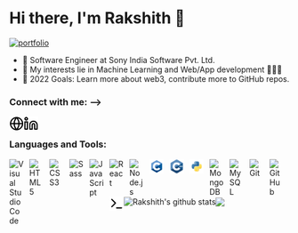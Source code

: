 # Hi there, I'm Rakshith 👋

[![portfolio](https://img.shields.io/website?label=rakshithp7.github.io&style=for-the-badge&url=https%3A%2F%2Frakshithp7.github.io)][portfolio]

- 💼 Software Engineer at Sony India Software Pvt. Ltd.
- 🌱 My interests lie in Machine Learning and Web/App development 👨🏻‍💻
- 🥅 2022 Goals: Learn more about web3, contribute more to GitHub repos.

### Connect with me: -->

<a href="https://rakshithp7.github.io">
<picture>
  <source media="(prefers-color-scheme: dark)" srcset="./img/globe-dark.svg">
  <source media="(prefers-color-scheme: light)" srcset="./img/globe-light.svg">
  <img align="left" alt="Portfolio" width="26px" src="./img/globe-light.svg" />
</picture>
</a>
<a href="https://www.linkedin.com/in/rakshith-poojary7">
<picture>
  <source media="(prefers-color-scheme: dark)" srcset="./img/linkedin-dark.svg">
  <source media="(prefers-color-scheme: light)" srcset="./img/linkedin-light.svg">
  <img align="left" alt="LinkedIn" width="26px" src="./img/linkedin-light.svg" />
</picture>
</a>

<br />

### Languages and Tools:

<img align="left" alt="Visual Studio Code" width="26px" src="https://cdn.jsdelivr.net/gh/devicons/devicon/icons/vscode/vscode-original.svg" style="padding-right:10px;" />
<img align="left" alt="HTML5" width="26px" src="https://cdn.jsdelivr.net/gh/devicons/devicon/icons/html5/html5-original.svg" style="padding-right:10px;" />
<img align="left" alt="CSS3" width="26px" src="https://cdn.jsdelivr.net/gh/devicons/devicon/icons/css3/css3-original.svg" style="padding-right:10px;" />
<img align="left" alt="Sass" width="26px" src="https://cdn.jsdelivr.net/gh/devicons/devicon/icons/sass/sass-original.svg" style="padding-right:10px;" />
<img align="left" alt="JavaScript" width="26px" src="https://cdn.jsdelivr.net/gh/devicons/devicon/icons/javascript/javascript-original.svg" style="padding-right:10px;" />
<img align="left" alt="React" width="26px" src="https://cdn.jsdelivr.net/gh/devicons/devicon/icons/react/react-original.svg" style="padding-right:10px;" />
<img align="left" alt="Node.js" width="26px" src="https://cdn.jsdelivr.net/gh/devicons/devicon/icons/nodejs/nodejs-original.svg" style="padding-right:10px;" />
<img align="left" alt="Node.js" width="26px" src="https://raw.githubusercontent.com/github/explore/f3e22f0dca2be955676bc70d6214b95b13354ee8/topics/c/c.png" style="padding-right:10px;" />
<img align="left" alt="Node.js" width="26px" src="https://raw.githubusercontent.com/github/explore/180320cffc25f4ed1bbdfd33d4db3a66eeeeb358/topics/cpp/cpp.png" style="padding-right:10px;" />
<img align="left" alt="Node.js" width="26px" src="https://raw.githubusercontent.com/github/explore/80688e429a7d4ef2fca1e82350fe8e3517d3494d/topics/python/python.png" style="padding-right:10px;" />
<img align="left" alt="MongoDB" width="26px" src="https://cdn.jsdelivr.net/gh/devicons/devicon/icons/mongodb/mongodb-original.svg" style="padding-right:10px;" />
<img align="left" alt="MySQL" width="26px" src="https://cdn.jsdelivr.net/gh/devicons/devicon/icons/mysql/mysql-original.svg" style="padding-right:10px;" />
<img align="left" alt="Git" width="26px" src="https://cdn.jsdelivr.net/gh/devicons/devicon/icons/git/git-original.svg" style="padding-right:10px;" />
<picture>
  <source media="(prefers-color-scheme: dark)" srcset="https://user-images.githubusercontent.com/3369400/139447912-e0f43f33-6d9f-45f8-be46-2df5bbc91289.png">
  <source media="(prefers-color-scheme: light)" srcset="https://user-images.githubusercontent.com/3369400/139448065-39a229ba-4b06-434b-bc67-616e2ed80c8f.png">
  <img align="left" alt="GitHub" width="26px" src="https://user-images.githubusercontent.com/3369400/139448065-39a229ba-4b06-434b-bc67-616e2ed80c8f.png" style="padding-right:10px;" />
</picture>
<picture>
  <source media="(prefers-color-scheme: dark)" srcset="./img/terminal-dark.svg">
  <source media="(prefers-color-scheme: light)" srcset="./img/terminal-light.svg">
  <img align="left" alt="Terminal" width="26px" src="./img/terminal-light.svg" />
</picture>

<br />
<br />
<br />

<img align="center" src="https://github-readme-stats.vercel.app/api?username=rakshithp7&show_icons=true&include_all_commits=true&theme=buefy&hide_border=true" alt="Rakshith's github stats" /><img align="center" src="https://github-readme-stats.vercel.app/api/top-langs/?username=rakshithp7&layout=compact&theme=buefy&hide_border=true" />

[portfolio]: https://rakshithp7.github.io
[linkedin]: https://www.linkedin.com/in/rakshith-poojary7
